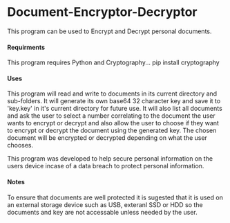 # Document-Encryptor-Decryptor
This program can be used to Encrypt and Decrypt personal documents.

#### Requirments

This program requires Python and Cryptography... pip install cryptography

#### Uses

This program will read and write to documents in its current directory and sub-folders.
It will generate its own base64 32 character key and save it to 'key.key' in it's current
directory for future use. It will also list all documents and ask the user to select a number
correlating to the document the user wants to encrypt or decrypt and also allow the user to 
choose if they want to encrypt or decrypt the document using the generated key. The chosen 
document will be encrypted or decrypted depending on what the user chooses.

This program was developed to help secure personal information on the users device incase
of a data breach to protect personal information.

#### Notes

To ensure that documents are well protected it is sugested that it is used on an external storage 
device such as USB, exteranl SSD or HDD so the documents and key are not accessable unless needed
by the user.
